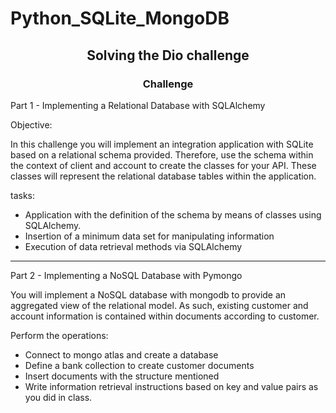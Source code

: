 # Python_SQLite_MongoDB

## <center> Solving the Dio challenge </center>

### <center> Challenge </center>

Part 1 - Implementing a Relational Database with SQLAlchemy

Objective:

In this challenge you will implement an integration application with SQLite based on a relational schema provided. Therefore, use the schema within the context of client and account to create the classes for your API. These classes will represent the relational database tables within the application.

tasks:

 - Application with the definition of the schema by means of classes using SQLAlchemy.
 - Insertion of a minimum data set for manipulating information
 - Execution of data retrieval methods via SQLAlchemy

---
Part 2 - Implementing a NoSQL Database with Pymongo

You will implement a NoSQL database with mongodb to provide an aggregated view of the relational model. As such, existing customer and account information is contained within documents according to customer.

Perform the operations:

 - Connect to mongo atlas and create a database
 - Define a bank collection to create customer documents
 - Insert documents with the structure mentioned
 - Write information retrieval instructions based on key and value
 pairs as you did in class.